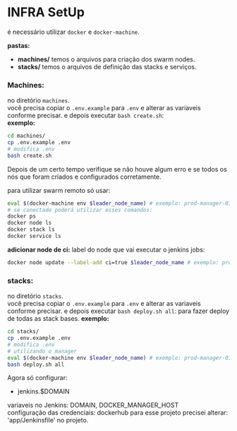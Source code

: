 INFRA SetUp
===========

é necessário utilizar `docker` e `docker-machine`.  

**pastas:**  
- **machines/** temos o arquivos para criação dos swarm nodes.
- **stacks/** temos o arquivos de definição das stacks e serviços.

### Machines:

no diretório `machines`.  
você precisa copiar o `.env.example` para `.env` e alterar as variaveis conforme precisar.
e depois executar `bash create.sh`:  
**exemplo:**
```sh
cd machines/
cp .env.example .env
# modifica .env
bash create.sh
```

Depois de um certo tempo verifique se não houve algum erro e se todos os nós que foram criados e configurados corretamente.

para utilizar swarm remoto só usar:
```sh
eval $(docker-machine env $leader_node_name) # exemplo: prod-manager-01
# se conectado poderá utilizar esses comandos:
docker ps
docker node ls
docker stack ls
docker service ls
```

**adicionar node de ci:**
label do node que vai executar o jenkins jobs:
```sh
docker node update --label-add ci=true $leader_node_name # exemplo: prod-worker-02
```

### stacks:

no diretório `stacks`.  
você precisa copiar o `.env.example` para `.env` e alterar as variaveis conforme precisar.
e depois executar `bash deploy.sh all`: para fazer deploy de todas as stack bases.
**exemplo:**
```sh
cd stacks/
cp .env.example .env
# modifica .env
# utilizando o manager
eval $(docker-machine env $leader_node_name) # exemplo: prod-manager-01
bash deploy.sh all
```

Agora só configurar:
- jenkins.$DOMAIN

variaveis no Jenkins: DOMAIN, DOCKER_MANAGER_HOST  
configuração das credenciais: dockerhub
para esse projeto precisei alterar: 'app/Jenkinsfile' no projeto.
